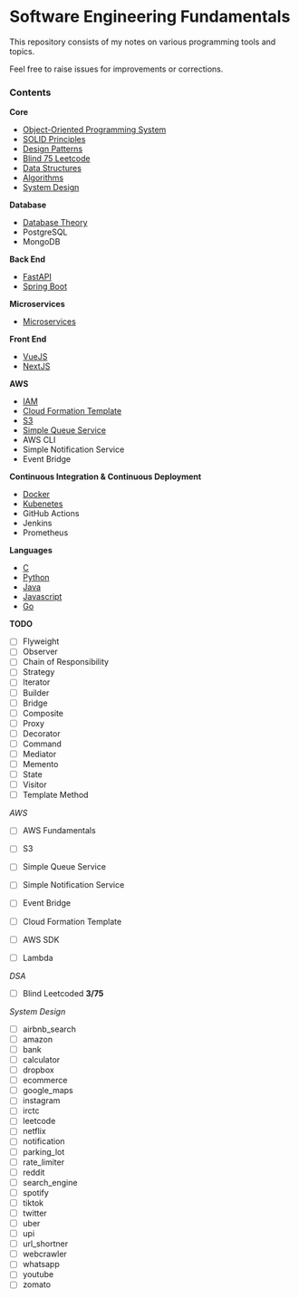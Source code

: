 # Software Engineering Fundamentals

This repository consists of my notes on various programming tools and topics.

Feel free to raise issues for improvements or corrections.

### Contents

**Core**

* [Object-Oriented Programming System](oops)
* [SOLID Principles](solid)
* [Design Patterns](designpatterns)
* [Blind 75 Leetcode](blind75)
* [Data Structures](datastructures)
* [Algorithms](algorithms)
* [System Design](systemdesign)

**Database**

* [Database Theory](databases)
* PostgreSQL
* MongoDB

**Back End**

* [FastAPI](backend/fastapi)
* [Spring Boot](backend/springboot)

**Microservices**
* [Microservices](microservices)

**Front End**

* [VueJS](frontend/vue)
* [NextJS](frontend/next)

**AWS**
* [IAM](aws/iam)
* [Cloud Formation Template](aws/cft)
* [S3](aws/s3)
* [Simple Queue Service](aws/sqs)
* AWS CLI
* Simple Notification Service
* Event Bridge

**Continuous Integration & Continuous Deployment**

* [Docker](cicd/docker)
* [Kubenetes](cicd/k8s)
* GitHub Actions
* Jenkins
* Prometheus

**Languages**
* [C](https://github.com/EternalParadiseFaith/letmec)
* [Python](lang/python)
* [Java](lang/java)
* [Javascript](lang/javascript)
* [Go](lang/go)

**TODO**

- [ ] Flyweight
- [ ] Observer
- [ ] Chain of Responsibility
- [ ] Strategy
- [ ] Iterator
- [ ] Builder
- [ ] Bridge
- [ ] Composite
- [ ] Proxy
- [ ] Decorator
- [ ] Command
- [ ] Mediator
- [ ] Memento
- [ ] State
- [ ] Visitor
- [ ] Template Method

*AWS*
- [ ] AWS Fundamentals 
- [ ] S3
- [ ] Simple Queue Service
- [ ] Simple Notification Service
- [ ] Event Bridge
- [ ] Cloud Formation Template
- [ ] AWS SDK
- [ ] Lambda


*DSA*

- [ ] Blind Leetcoded **3/75**

*System Design*

- [ ] airbnb_search
- [ ] amazon
- [ ] bank
- [ ] calculator
- [ ] dropbox
- [ ] ecommerce
- [ ] google_maps
- [ ] instagram
- [ ] irctc
- [ ] leetcode
- [ ] netflix
- [ ] notification
- [ ] parking_lot
- [ ] rate_limiter
- [ ] reddit
- [ ] search_engine
- [ ] spotify
- [ ] tiktok
- [ ] twitter
- [ ] uber
- [ ] upi
- [ ] url_shortner
- [ ] webcrawler
- [ ] whatsapp
- [ ] youtube
- [ ] zomato

